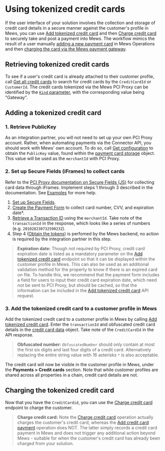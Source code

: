 # Using tokenized credit cards

If the user interface of your solution involves the collection and storage of credit card details in a secure manner against the customer's profile in Mews, you can use [Add tokenized credit card](../../operations/creditcards.md#add-tokenized-credit-card) and then [Charge credit card](../../operations/creditcards.md#charge-credit-card) to securely take and post a payment into Mews.
The workflow mimics the result of a user manually [adding a new payment card](https://mews.force.com/s/article/add-a-new-payment-card?language=en_US) in Mews Operations and then [charging the card via the Mews payment gateway](https://help.mews.com/s/article/take-a-payment?language=en_US).

## Retrieving tokenized credit cards

To see if a user's credit card is already attached to their customer profile, call [Get all credit cards](../../operations/creditcards.md#get-all-credit-cards) to search for credit cards by the `CreditCardId` or `CustomerId`. The credit cards tokenized via the Mews PCI Proxy can be identified by the [`Kind` parameter](../../operations/creditcards.md#credit-card-kind), with the corresponding value being "Gateway".

## Adding a tokenized credit card

### 1. Retrieve PublicKey

As an integration partner, you will not need to set up your own PCI Proxy account. Rather, when automating payments via the Connector API, you should work with Mews' own account. To do so, call [Get configuration](../../operations/configuration.md#get-configuration) to obtain the `PublicKey` value, found within the [payment card storage](../../operations/configuration.md#payment-card-storage) object. This value will be used as the `merchantId` with PCI Proxy.

### 2. Set up Secure Fields (iFrames) to collect cards

Refer to the [PCI Proxy documentation on Secure Fields (JS)](https://docs.pci-proxy.com/collect/secure-fields-js) for collecting card data through iFrames.
Implement steps 1 through 3 described in the documentation. See [Examples](https://docs.pci-proxy.com/collect/secure-fields-js#examples) for more help.

1. [Set up Secure Fields](https://docs.pci-proxy.com/collect/secure-fields-js#1.-setup-secure-fields).
2. [Create the Payment Form](https://docs.pci-proxy.com/collect/secure-fields-js#2.-create-the-payment-form) to collect card number, CVV, and expiration date*.
3. [Retrieve a Transaction ID](https://docs.pci-proxy.com/collect/secure-fields-js#3.-retrieve-a-transaction-id) using the `merchantId`. Take note of the `transactionId` in the response, which looks like a series of numbers (e.g. `201028230732590232`).
4. Step 4 \([Obtain the tokens](https://docs.pci-proxy.com/collect/secure-fields-js#4.-obtain-the-tokens)\) is perfomed by the Mews backend, no action is required by the integration partner in this step.

> **Expiration date:**
> Though not required by PCI Proxy, credit card expiration date is listed as a mandatory parameter on the [Add tokenized credit card](../../operations/creditcards.md#add-tokenized-credit-card) endpoint so that it can be displayed within the customer profile in Mews. This can also be used as an additional validation method for the property to know if there is an expired card on file.
> To handle this, we recommend that the payment form includes a field for users to input their credit card expiration date, which need not be sent to PCI Proxy, but should be cached, so that the information can be included in the [Add tokenized credit card](../../operations/creditcards.md#add-tokenized-credit-card) API request.

### 3. Add the tokenized credit card to a customer profile in Mews

Add the tokenized credit card to a customer profile in Mews by calling [Add tokenized credit card](../../operations/creditcards.md#add-tokenized-credit-card). Enter the `transactionId` and obfuscated credit card details in the [credit card data](../../operations/creditcards.md#credit-card-data) object. Take note of the `CreditCardId` in the API response.

> **Obfuscated number:**
> `ObfuscatedNumber` should only contain at most the first six digits and last four digits of a credit card. Alternatively replacing the entire string value with 16 asterisks `*` is also acceptable.

The credit card will now be visible in the customer profile in Mews, under the __Payments > Credit cards__ section.
Note that while customer profiles are shared across all properties in a chain, credit card details are not. 

## Charging the tokenized credit card

Now that you have the `CreditCardid`, you can use the [Charge credit card](../../operations/creditcards.md#charge-credit-card) endpoint to charge the customer. 

> **Charge credit card:**
> Note the [Charge credit card](../../operations/creditcards.md#charge-credit-card) operation actually charges the customer's credit card, whereas the [Add credit card payment](../../operations/payments.md#add-credit-card-payment) operation does NOT.
> The latter simply records a credit card payment in Mews and does not trigger any additional action beyond Mews - suitable for when the customer's credit card has already been charged from your solution.
